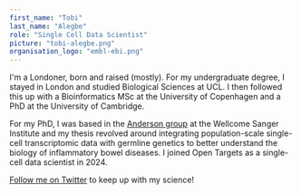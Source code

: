 ```yaml
---
first_name: "Tobi"
last_name: "Alegbe"
role: "Single Cell Data Scientist"
picture: "tobi-alegbe.png"
organisation_logo: "embl-ebi.png"
---
```

I'm a Londoner, born and raised (mostly). For my undergraduate degree, I stayed in London and studied Biological Sciences at UCL. I then followed this up with a Bioinformatics MSc at the University of Copenhagen and a PhD at the University of Cambridge.

For my PhD, I was based in the <a href="http://andersonlab.info/">Anderson group</a> at the Wellcome Sanger Institute and my thesis revolved around integrating population-scale single-cell transcriptomic data with germline genetics to better understand the biology of inflammatory bowel diseases. I joined Open Targets as a single-cell data scientist in 2024.

<a href="https://x.com/Tobioinformatic">Follow me on Twitter</a> to keep up with my science!
